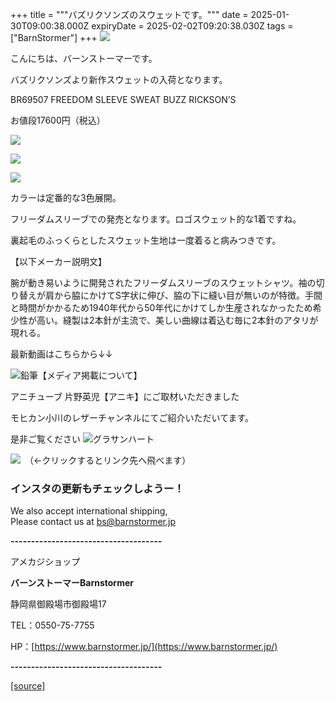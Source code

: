 +++
title = """バズリクソンズのスウェットです。"""
date = 2025-01-30T09:00:38.000Z
expiryDate = 2025-02-02T09:20:38.030Z
tags = ["BarnStormer"]
+++
[![](https://stat.ameba.jp/user_images/20231023/16/barnstormer-go/b2/03/p/o0420015015354743273.png)](https://ameblo.jp/barnstormer-go/entry-12825670498.html)

こんにちは、バーンストーマーです。

バズリクソンズより新作スウェットの入荷となります。

BR69507 FREEDOM SLEEVE SWEAT BUZZ RICKSON’S

お値段17600円（税込）

[![](https://stat.ameba.jp/user_images/20250130/17/barnstormer-go/74/5d/j/o0467070115538755491.jpg)](https://stat.ameba.jp/user_images/20250130/17/barnstormer-go/74/5d/j/o0467070115538755491.jpg)

[![](https://stat.ameba.jp/user_images/20250130/17/barnstormer-go/e2/94/j/o0467070115538755493.jpg)](https://stat.ameba.jp/user_images/20250130/17/barnstormer-go/e2/94/j/o0467070115538755493.jpg)

[![](https://stat.ameba.jp/user_images/20250130/17/barnstormer-go/6f/59/j/o0467070115538755496.jpg)](https://stat.ameba.jp/user_images/20250130/17/barnstormer-go/6f/59/j/o0467070115538755496.jpg)

カラーは定番的な3色展開。

フリーダムスリーブでの発売となります。ロゴスウェット的な1着ですね。

裏起毛のふっくらとしたスウェット生地は一度着ると病みつきです。

【以下メーカー説明文】

腕が動き易いように開発されたフリーダムスリーブのスウェットシャツ。袖の切り替えが肩から脇にかけてS字状に伸び、脇の下に縫い目が無いのが特徴。手間と時間がかかるため1940年代から50年代にかけてしか生産されなかったため希少性が高い。縫製は2本針が主流で、美しい曲線は着込む毎に2本針のアタリが現れる。

最新動画はこちらから↓↓

![鉛筆](https://stat100.ameba.jp/blog/ucs/img/char/char3/519.png)【メディア掲載について】

アニチューブ 片野英児【アニキ】にご取材いただきました

モヒカン小川のレザーチャンネルにてご紹介いただいてます。

是非ご覧ください ![グラサンハート](https://stat100.ameba.jp/blog/ucs/img/char/char3/148.png)

[![](https://stat.ameba.jp/user_images/20230412/16/barnstormer-go/6a/23/p/o0108010815269242493.png)](https://www.instagram.com/barnstormer_daily/)　（←クリックするとリンク先へ飛べます）

### インスタの更新もチェックしようー！

We also accept international shipping,  
Please contact us at bs@barnstormer.jp

**\-------------------------------------**

アメカジショップ

**バーンストーマーBarnstormer**

静岡県御殿場市御殿場17

TEL：0550-75-7755

HP：[https://www.barnstormer.jp/](https://www.barnstormer.jp/)

**\-------------------------------------**

[[source]](https://ameblo.jp/barnstormer-go/entry-12884450877.html)

